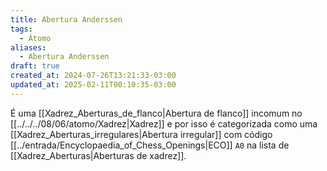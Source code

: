 ```yaml
---
title: Abertura Anderssen
tags:
  - Átomo
aliases:
  - Abertura Anderssen
draft: true
created_at: 2024-07-26T13:21:33-03:00
updated_at: 2025-02-11T00:10:35-03:00
---
```


É uma [[Xadrez_Aberturas_de_flanco|Abertura de flanco]] incomum no [[../../../08/06/atomo/Xadrez|Xadrez]] e por isso é categorizada como uma [[Xadrez_Aberturas_irregulares|Abertura irregular]] com código [[../entrada/Encyclopaedia_of_Chess_Openings|ECO]] `A0` na lista de [[Xadrez_Aberturas|Aberturas de xadrez]].